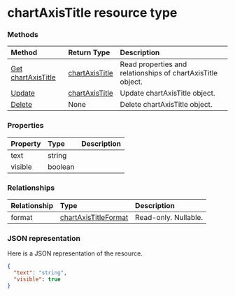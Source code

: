 # chartAxisTitle resource type




### Methods

| Method		   | Return Type	|Description|
|:---------------|:--------|:----------|
|[Get chartAxisTitle](../api/chartaxistitle_get.md) | [chartAxisTitle](chartaxistitle.md) |Read properties and relationships of chartAxisTitle object.|
|[Update](../api/chartaxistitle_update.md) | [chartAxisTitle](chartaxistitle.md)	|Update chartAxisTitle object. |
|[Delete](../api/chartaxistitle_delete.md) | None |Delete chartAxisTitle object. |

### Properties
| Property	   | Type	|Description|
|:---------------|:--------|:----------|
|text|string||
|visible|boolean||

### Relationships
| Relationship | Type	|Description|
|:---------------|:--------|:----------|
|format|[chartAxisTitleFormat](chartaxistitleformat.md)| Read-only. Nullable.|

### JSON representation

Here is a JSON representation of the resource.

<!-- {
  "blockType": "resource",
  "optionalProperties": [

  ],
  "@odata.type": "microsoft.graph.chartaxistitle"
}-->

```json
{
  "text": "string",
  "visible": true
}

```

<!-- uuid: 8fcb5dbc-d5aa-4681-8e31-b001d5168d79
2015-10-25 14:57:30 UTC -->
<!-- {
  "type": "#page.annotation",
  "description": "chartAxisTitle resource",
  "keywords": "",
  "section": "documentation",
  "tocPath": ""
}-->